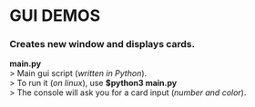 # GUI DEMOS
### Creates new window and displays cards.

**main.py**<br />
    > Main gui script (*written in Python*).<br />
    > To run it (*on linux*), use **$python3 main.py**<br />
    > The console will ask you for a card input (*number and color*).<br />
